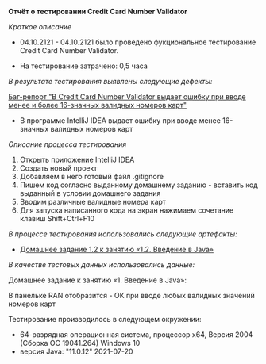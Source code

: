 **Отчёт о тестировании Credit Card Number Validator**

_Краткое описание_ 
- 04.10.2121 - 04.10.2121 было проведено фукциональное тестирование Credit Card Number Validator.

- На тестирование затрачено: 0,5 часа

_В результате тестирования выявлены следующие дефекты:_

[Баг-репорт "В Credit Card Number Validator выдает ошибку при вводе менее и более 16-значных валидных номеров карт"](https://github.com/Leiza111/Java1.2-/issues)

- В программе IntelliJ IDEA  выдает ошибку при вводе  менее 16-значных валидных номеров карт

_Описание процесса тестирования_
1. Открыть приложение IntelliJ IDEA
2. Создать новый проект
3. Добавляем в него готовый файл .gitignore
4. Пишем код согласно выданному домашнему заданию - вставить код выданный в  условии домашнего задания
5. Вводим различные валидные номера карт
6. Для запуска написанного кода на экран нажимаем сочетание клавиш Shift+Ctrl+F10

_В процессе тестирования использовались следующие артефакты:_

- [Домашнее задание 1.2 к занятию «1.2. Введение в Java»](https://github.com/netology-code/javaqa-homeworks/blob/master/intro/MERGED.md)

_В качестве тестовых данных использовались данные:_

Домашнее задание к занятию «1. Введение в Java»:

В панельке RAN отобразится - ОК при вводе любых валидных значений номеров карт

Тестирование производилось в следующем окружении:

- 64-разрядная операционная система, процессор х64, Версия 2004 (Сборка ОС 19041.264) Windows 10
- версия Java: "11.0.12" 2021-07-20